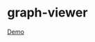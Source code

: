 # graph-viewer
<html>
  <a href="https://rawcdn.githack.com/mykolaspocius/graph-viewer/328a4aac3d306661a5581daa08eaf8c456d8d41f/index.html"> Demo </a>
  </html>
